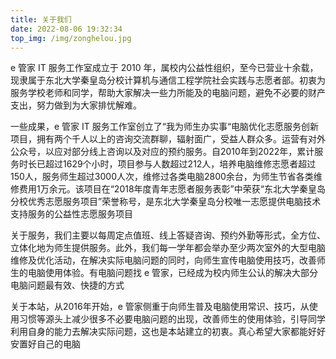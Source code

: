 ```yaml
---
title: 关于我们
date: 2022-08-06 19:32:34
top_img: /img/zonghelou.jpg
---
```


e 管家 IT 服务工作室成立于 2010 年，属校内公益性组织，至今已营业十余载，现隶属于东北大学秦皇岛分校计算机与通信工程学院社会实践与志愿者部。初衷为服务学校老师和同学，帮助大家解决一些力所能及的电脑问题，避免不必要的财产支出，努力做到为大家排忧解难。

一些成果，e 管家 IT 服务工作室创立了“我为师生办实事“电脑优化志愿服务创新项目，拥有两个千人以上的咨询交流群聊，辐射面广，受益人群众多。运营有对外公众号，以应对部分线上咨询以及对应的预约服务。自2010年到2022年，累计服务时长已超过1629个小时，项目参与人数超过212人，培养电脑维修志愿者超过150人，服务师生超过3000人次，维修过各类电脑2800余台，为师生节省各类维修费用1万余元。该项目在“2018年度青年志愿者服务表彰”中荣获“东北大学秦皇岛分校优秀志愿服务项目”荣誉称号，是东北大学秦皇岛分校唯一志愿提供电脑技术支持服务的公益性志愿服务项目

关于服务，我们主要以每周定点值班、线上答疑咨询、预约外勤等形式，全方位、立体化地为师生提供服务。此外，我们每一学年都会举办至少两次室外的大型电脑维修及优化活动，在解决实际电脑问题的同时，向师生宣传电脑使用技巧，改善师生的电脑使用体验。有电脑问题找 e 管家，已经成为校内师生公认的解决大部分电脑问题最有效、快捷的方式

关于本站，从2016年开始，e 管家侧重于向师生普及电脑使用常识、技巧，从使用习惯等源头上减少很多不必要电脑问题的出现，改善师生的使用体验，引导同学利用自身的能力去解决实际问题，这也是本站建立的初衷。真心希望大家都能好好安置好自己的电脑

